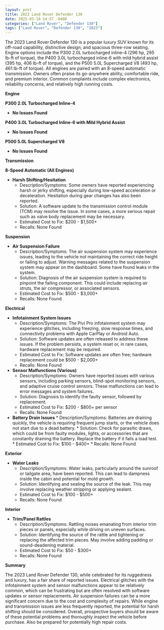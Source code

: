 ```yaml
---
layout: post
title: 2023 Land Rover Defender 130
date: 2025-03-16 14:57 -0400
categories: ["Land Rover", "Defender 130"]
tags: ["Land Rover", "Defender 130", "2023"]
---
```

The 2023 Land Rover Defender 130 is a popular luxury SUV known for its off-road capability, distinctive design, and spacious three-row seating. Engine options include the P300 2.0L turbocharged inline-4 (296 hp, 295 lb-ft of torque), the P400 3.0L turbocharged inline-6 with mild hybrid assist (395 hp, 406 lb-ft of torque), and the P500 5.0L Supercharged V8 (493 hp, 461 lb-ft of torque). All engines are paired with an 8-speed automatic transmission. Owners often praise its go-anywhere ability, comfortable ride, and premium interior. Common complaints include complex electronics, reliability concerns, and relatively high running costs.

**Engine**

**P300 2.0L Turbocharged Inline-4**
*   **No Issues Found**

**P400 3.0L Turbocharged Inline-6 with Mild Hybrid Assist**
*   **No Issues Found**

**P500 5.0L Supercharged V8**
*   **No Issues Found**

**Transmission**

**8-Speed Automatic (All Engines)**

*   **Harsh Shifting/Hesitation**
    *   Description/Symptoms: Some owners have reported experiencing harsh or jerky shifting, especially during low-speed acceleration or deceleration. Hesitation during gear changes has also been reported.
    *   Solution: A software update to the transmission control module (TCM) may resolve the issue. In some cases, a more serious repair such as valve body replacement may be necessary.
    *   Estimated Cost to Fix: $200 - $1,500+
    *   Recalls: None Found

**Suspension**

*   **Air Suspension Failure**
    *   Description/Symptoms: The air suspension system may experience issues, leading to the vehicle not maintaining the correct ride height or failing to adjust. Warning messages related to the suspension system may appear on the dashboard. Some have found leaks in the system.
    *   Solution: Diagnosis of the air suspension system is required to pinpoint the failing component. This could include replacing air struts, the air compressor, or associated sensors.
    *   Estimated Cost to Fix: $500 - $3,000+
    *   Recalls: None Found

**Electrical**

*   **Infotainment System Issues**
    *   Description/Symptoms: The Pivi Pro infotainment system may experience glitches, including freezing, slow response times, and connectivity problems with Apple CarPlay or Android Auto.
    *   Solution: Software updates are often released to address these issues. If the problem persists, a system reset or, in rare cases, hardware replacement may be required.
    *   Estimated Cost to Fix: Software updates are often free; hardware replacement could be $500 - $2,000+
    *   Recalls: None Found
*   **Sensor Malfunctions (Various)**
    *   Description/Symptoms: Owners have reported issues with various sensors, including parking sensors, blind-spot monitoring sensors, and adaptive cruise control sensors. These malfunctions can lead to error messages and system failures.
    *   Solution: Diagnosis to identify the faulty sensor, followed by replacement.
    *   Estimated Cost to Fix: $200 - $800+ per sensor
    *   Recalls: None Found
*    **Battery Drain Issues**
    *    Description/Symptoms: Batteries are draining quickly, the vehicle is requiring frequent jump starts, or the vehicle does not start due to a dead battery.
    *    Solution: Check for parasitic draws, which could be from faulty modules, lights, or accessories that are constantly draining the battery. Replace the battery if it fails a load test.
    *    Estimated Cost to Fix: $100 - $400+
    *    Recalls: None Found

**Exterior**

*   **Water Leaks**
    *   Description/Symptoms: Water leaks, particularly around the sunroof or tailgate area, have been reported. This can lead to dampness inside the cabin and potential for mold growth.
    *   Solution: Identifying and sealing the source of the leak. This may involve replacing weather stripping or applying sealant.
    *   Estimated Cost to Fix: $100 - $500+
    *   Recalls: None Found

**Interior**

*   **Trim/Panel Rattles**
    *   Description/Symptoms: Rattling noises emanating from interior trim pieces or panels, especially while driving on uneven surfaces.
    *   Solution: Identifying the source of the rattle and tightening or replacing the affected trim pieces. May involve adding padding or sound-deadening material.
    *   Estimated Cost to Fix: $50 - $300+
    *   Recalls: None Found

**Summary**

The 2023 Land Rover Defender 130, while celebrated for its ruggedness and luxury, has a fair share of reported issues. Electrical glitches with the infotainment system and sensor malfunctions appear to be relatively common, which can be frustrating but are often resolved with software updates or sensor replacements. Air suspension failures can be a more significant concern due to the cost and complexity of repairs. While engine and transmission issues are less frequently reported, the potential for harsh shifting should be considered. Overall, prospective buyers should be aware of these potential problems and thoroughly inspect the vehicle before purchase. Also be prepared for potentially high repair costs.

